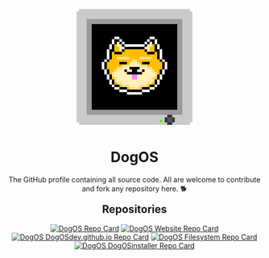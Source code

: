<p align="center">
    <img src="https://raw.githubusercontent.com/DogOSdev/DogOSdev/main/img/Logo_with_PC_500.png" alt="A shiba inu pixel art dog displaying in a old VGA monitor.">
</p>
<h1 align="center">DogOS</h1>
<p align="center">The GitHub profile containing all source code. All are welcome to contribute and fork any repository here. 🐕</p>

<p align="center" style="margin-bottom: 0px !important;">
    <h2 align="center" style="margin-top: 0px;">Repositories</h2>
</p>

<p align="center">
    <a href="https://github.com/DogOSdev/dogos"><img src="https://github-readme-stats.vercel.app/api/pin/?username=DogOSdev&repo=dogos&theme=chartreuse-dark" alt="DogOS Repo Card"></a>
    <a href="https://github.com/DogOSdev/Website"><img src="https://github-readme-stats.vercel.app/api/pin/?username=DogOSdev&repo=Website&theme=chartreuse-dark" alt="DogOS Website Repo Card"></a>
    <a href="https://github.com/DogOSdev/DogOSdev.github.io"><img src="https://github-readme-stats.vercel.app/api/pin/?username=DogOSdev&repo=DogOSdev.github.io&theme=chartreuse-dark" alt="DogOS DogOSdev.github.io Repo Card"></a>
    <a href="https://github.com/DogOSdev/Filesystem"><img src="https://github-readme-stats.vercel.app/api/pin/?username=DogOSdev&repo=Filesystem&theme=chartreuse-dark" alt="DogOS Filesystem Repo Card"></a>
    <a href="https://github.com/DogOSdev/DogOSinstaller"><img src="https://github-readme-stats.vercel.app/api/pin/?username=DogOSdev&repo=DogOSinstaller&theme=chartreuse-dark" alt="DogOS DogOSinstaller Repo Card"></a>
</p>
